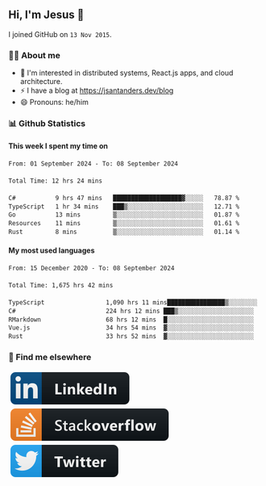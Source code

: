 ## Hi, I'm Jesus 👋

I joined GitHub on `13 Nov 2015`.

<!-- Talking about you -->

### 👨‍💻 About me

- 👦 I'm interested in distributed systems, React.js apps, and cloud architecture.
- ⚡️ I have a blog at <https://jsantanders.dev/blog>
- 😄 Pronouns: he/him

### 📊 Github Statistics

#### This week I spent my time on

<!--START_SECTION:weekly-->

```txt
From: 01 September 2024 - To: 08 September 2024

Total Time: 12 hrs 24 mins

C#           9 hrs 47 mins   ███████████████████▓░░░░░   78.87 %
TypeScript   1 hr 34 mins    ███▒░░░░░░░░░░░░░░░░░░░░░   12.71 %
Go           13 mins         ▒░░░░░░░░░░░░░░░░░░░░░░░░   01.87 %
Resources    11 mins         ▒░░░░░░░░░░░░░░░░░░░░░░░░   01.61 %
Rust         8 mins          ▒░░░░░░░░░░░░░░░░░░░░░░░░   01.14 %
```

<!--END_SECTION:weekly-->

#### My most used languages

<!--START_SECTION:alltime-->

```txt
From: 15 December 2020 - To: 08 September 2024

Total Time: 1,675 hrs 42 mins

TypeScript                 1,090 hrs 11 mins████████████████▒░░░░░░░░   65.06 %
C#                         224 hrs 12 mins ███▒░░░░░░░░░░░░░░░░░░░░░   13.38 %
RMarkdown                  68 hrs 12 mins  █░░░░░░░░░░░░░░░░░░░░░░░░   04.07 %
Vue.js                     34 hrs 54 mins  ▓░░░░░░░░░░░░░░░░░░░░░░░░   02.08 %
Rust                       33 hrs 52 mins  ▓░░░░░░░░░░░░░░░░░░░░░░░░   02.02 %
```

<!--END_SECTION:alltime-->

### 📢 Find me elsewhere

<p>
  <a target="_blank" href="https://linkedin.com/in/jsantanders">
    <img src="https://github.com/jsantanders/jsantanders/blob/master/img/linkedin.svg" alt="LinkedIn" style="vertical-align:top; margin:4px">
  </a>
  
  <a target="_blank" href="https://stackoverflow.com/users/7318331/jesus-santander">
    <img src="https://github.com/jsantanders/jsantanders/blob/master/img/stackoverflow.svg" alt="StackOverflow" style="vertical-align:top; margin:4px">
  </a>
  
  <a target="_blank" href="http://twitter.com/jsantanders">
    <img src="https://github.com/jsantanders/jsantanders/blob/master/img/twitter.svg" alt="Twitter" style="vertical-align:top; margin:4px">
  </a>
</p>
